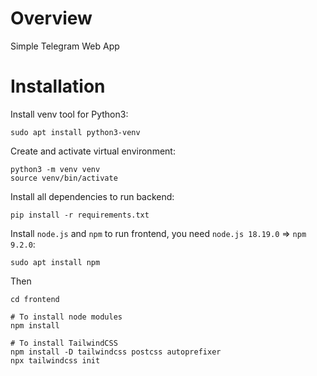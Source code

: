# Overview
Simple Telegram Web App

# Installation
Install venv tool for Python3:
```
sudo apt install python3-venv
```
Create and activate virtual environment:
```
python3 -m venv venv
source venv/bin/activate
```
Install all dependencies to run backend:
```
pip install -r requirements.txt
```
Install ```node.js``` and ```npm``` to run frontend, you need ```node.js 18.19.0``` => ```npm 9.2.0```:
```
sudo apt install npm
```
Then
```
cd frontend

# To install node modules
npm install

# To install TailwindCSS
npm install -D tailwindcss postcss autoprefixer
npx tailwindcss init
```
